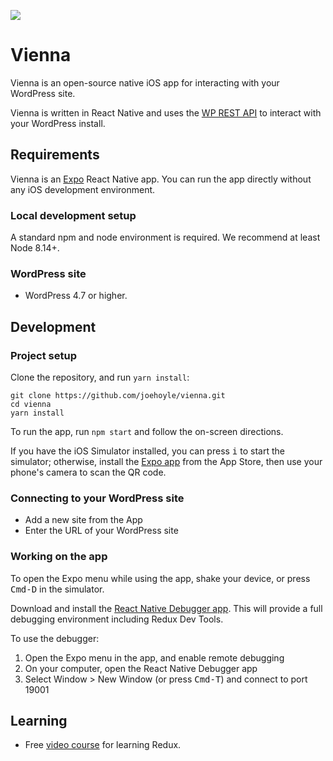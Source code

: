 ![](https://raw.githubusercontent.com/joehoyle/vienna/35a39bb6366cb3f1fdc7a35b72357dd8bc0d56ae/images/screenshot.png)

# Vienna

Vienna is an open-source native iOS app for interacting with your WordPress site.

Vienna is written in React Native and uses the [WP REST API](https://github.com/WP-API/WP-API) to interact with your WordPress install.

## Requirements

Vienna is an [Expo](https://docs.expo.io/versions/latest/) React Native app. You can run the app directly without any iOS development environment.

### Local development setup

A standard npm and node environment is required. We recommend at least Node 8.14+.

### WordPress site

- WordPress 4.7 or higher.


## Development

### Project setup

Clone the repository, and run `yarn install`:

```
git clone https://github.com/joehoyle/vienna.git
cd vienna
yarn install
```

To run the app, run `npm start` and follow the on-screen directions.

If you have the iOS Simulator installed, you can press <kbd>i</kbd> to start the simulator; otherwise, install the [Expo app](https://itunes.com/apps/exponent) from the App Store, then use your phone's camera to scan the QR code.


### Connecting to your WordPress site

- Add a new site from the App
- Enter the URL of your WordPress site

### Working on the app

To open the Expo menu while using the app, shake your device, or press <kbd>Cmd-D</kbd> in the simulator.

Download and install the [React Native Debugger app](https://github.com/jhen0409/react-native-debugger). This will provide a full debugging environment including Redux Dev Tools.

To use the debugger:

1. Open the Expo menu in the app, and enable remote debugging
2. On your computer, open the React Native Debugger app
3. Select Window > New Window (or press <kbd>Cmd-T</kbd>) and connect to port 19001


## Learning
- Free [video course](https://learnredux.com) for learning Redux.
